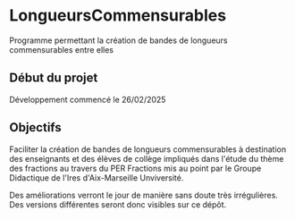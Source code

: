 # LongueursCommensurables
Programme permettant la création de bandes de longueurs commensurables entre elles

## Début du projet
Développement commencé le 26/02/2025 

## Objectifs
Faciliter la création de bandes de longueurs commensurables à destination des enseignants et des élèves de collège impliqués dans l'étude du thème des fractions au travers du PER Fractions mis au point par le Groupe Didactique de l'Ires d'Aix-Marseille Unviversité.

Des améliorations verront le jour de manière sans doute très irrégulières. Des versions différentes seront donc visibles sur ce dépôt.
